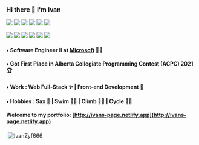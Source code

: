 ### Hi there 👋 I'm Ivan
![](https://img.shields.io/badge/-React.js-orange?logo=react&logoColor=white)
![](https://img.shields.io/badge/-Typescript-blue?logo=typescript&logoColor=white)
![](https://img.shields.io/badge/-Sass-%23CC6699?style=flat-square&logo=sass&logoColor=ffffff)
![](https://img.shields.io/badge/-Node.js-red?logo=nodedotjs&logoColor=white)
![](https://img.shields.io/badge/-Bootstrap-green?logo=Bootstrap&logoColor=white)
![](https://img.shields.io/badge/-Redux-yellow?logo=redux&logoColor=white)

![](https://img.shields.io/badge/-JavaScript-yellow?logo=javascript&logoColor=white)
![](https://img.shields.io/badge/-HTML5-red?logo=html5&logoColor=white)
![](https://img.shields.io/badge/-CSS3-blue?logo=css3&logoColor=white)
![](https://img.shields.io/badge/-C++-brown?logo=cplusplus&logoColor=white)
![](https://img.shields.io/badge/-Python-blue?logo=python&logoColor=white)
![](https://img.shields.io/badge/-Django-yellow?logo=django&logoColor=white)


####  • Software Engineer II at [Microsoft](https://www.microsoft.com/) 👨‍💻
####  • Got First Place in Alberta Collegiate Programming Contest (ACPC) 2021 🏆
####  • Work : Web Full-Stack ✨ | Front-end Development 🌈
####  • Hobbies : Sax 🎷 | Swim 🏊‍♂️ | Climb 🧗‍♂️ | Cycle 🚴‍♂️

#### Welcome to my portfolio: [http://ivans-page.netlify.app](http://ivans-page.netlify.app)

<p>&nbsp;<img align="center" src="https://github-readme-stats.vercel.app/api?username=IvanZyf666&PAT_1=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&show_icons=true&theme=aura&hide_border=true&count_private=true&locale=en&include_all_commits=true" alt="IvanZyf666" /></p>

